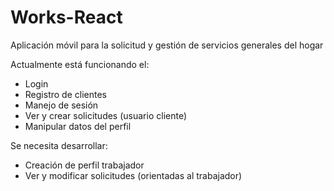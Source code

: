 # Works-React
Aplicación móvil para la solicitud y gestión de servicios generales del hogar


Actualmente está funcionando el:
- Login
- Registro de clientes
- Manejo de sesión
- Ver y crear solicitudes (usuario cliente)
- Manipular datos del perfil

Se necesita desarrollar:
- Creación de perfil trabajador
- Ver y modificar solicitudes (orientadas al trabajador)
